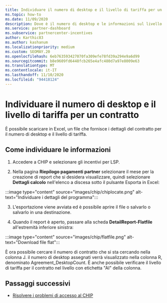 ```yaml
---
title: Individuare il numero di desktop e il livello di tariffa per un contratto
ms.topic: how-to
ms.date: 11/09/2020
description: Dove è il numero di desktop e le informazioni sul livello di tariffa nel CHIP.
ms.service: partner-dashboard
ms.subservice: partnercenter-incentives
author: Karthic83
ms.author: kashanum
ms.localizationpriority: medium
ms.custom: SEOMAY.20
ms.openlocfilehash: 6eb763593427070fa309efe78fd39a294e9a6d99
ms.sourcegitcommit: b8e9609fd6448fcb265e4afc480d7a97e8009e63
ms.translationtype: MT
ms.contentlocale: it-IT
ms.lasthandoff: 11/10/2020
ms.locfileid: "94418124"
---
```

# <a name="locate-the-desktop-count-and-fee-level-for-an-agreement"></a>Individuare il numero di desktop e il livello di tariffa per un contratto

È possibile scaricare in Excel, un file che fornisce i dettagli del contratto per il numero di desktop e il livello di tariffa.

## <a name="how-to-locate-the-information"></a>Come individuare le informazioni

1. Accedere a CHIP e selezionare gli incentivi per LSP.

2. Nella pagina **Riepilogo pagamenti partner** selezionare il mese per la creazione di report che si desidera visualizzare, quindi selezionare **Dettagli calcolo** nell'elenco a discesa sotto il pulsante Esporta in Excel:

:::image type="content" source="images/chip/chiplocate.png" alt-text="Individuare i dettagli del programma":::

3. L'esportazione viene avviata ed è possibile aprire il file o salvarlo o salvarlo in una destinazione.

4. Quando il report è aperto, passare alla scheda **DetailReport-Flatfile** all'estremità inferiore sinistra:

:::image type="content" source="images/chip/flatfile.png" alt-text="Download file flat":::

È ora possibile cercare il numero di contratto che si sta cercando nella colonna J. il numero di desktop assegnati verrà visualizzato nella colonna R, denominato Agreement_DesktopCount. È anche possibile verificare il livello di tariffa per il contratto nel livello con etichetta "AI" della colonna.

## <a name="next-steps"></a>Passaggi successivi

- [Risolvere i problemi di accesso al CHIP](chip-access-trouble.md)
